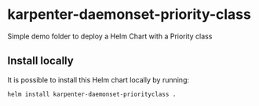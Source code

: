 # karpenter-daemonset-priority-class

Simple demo folder to deploy a Helm Chart with a Priority class

## Install locally

It is possible to install this Helm chart locally by running:

```shell
helm install karpenter-daemonset-priorityclass .
```
